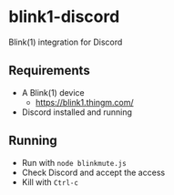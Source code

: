 # blink1-discord
Blink(1) integration for Discord

## Requirements
- A Blink(1) device
  - https://blink1.thingm.com/
- Discord installed and running

## Running

- Run with `node blinkmute.js`
- Check Discord and accept the access
- Kill with `Ctrl-c`